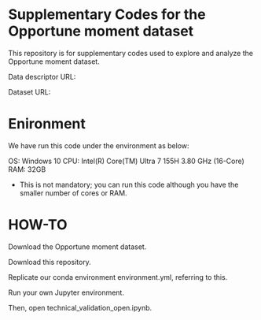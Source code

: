 # Supplementary Codes for the Opportune moment dataset
This repository is for supplementary codes used to explore and analyze the Opportune moment dataset.

Data descriptor URL:

Dataset URL:

# Enironment 
We have run this code under the environment as below:

OS: Windows 10
CPU: Intel(R) Core(TM) Ultra 7 155H 3.80 GHz  (16-Core)
RAM: 32GB

* This is not mandatory; you can run this code although you have the smaller number of cores or RAM.


# HOW-TO
Download the Opportune moment dataset. 

Download this repository.

Replicate our conda environment environment.yml, referring to this.

Run your own Jupyter environment.

Then, open technical_validation_open.ipynb.
